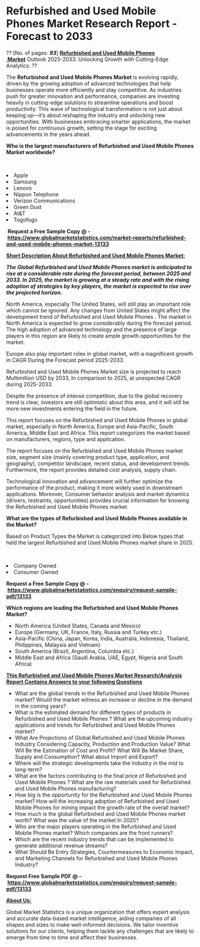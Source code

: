 <H1>Refurbished and Used Mobile Phones Market Research Report - Forecast to 2033</H1><p>?? [No. of pages:&nbsp;<strong><em>93</em></strong>]&nbsp;<strong><a href="https://www.globalmarketstatistics.com/market-reports/refurbished-and-used-mobile-phones-market-13133">Refurbished and Used Mobile Phones &nbsp;Market</a></strong>&nbsp;Outlook 2025-2033: Unlocking Growth with Cutting-Edge Analytics: ??</p><p>The <strong>Refurbished and Used Mobile Phones Market</strong> is evolving rapidly, driven by the growing adoption of advanced technologies that help businesses operate more efficiently and stay competitive. As industries push for greater innovation and performance, companies are investing heavily in cutting-edge solutions to streamline operations and boost productivity. This wave of technological transformation is not just about keeping up&mdash;it&rsquo;s about reshaping the industry and unlocking new opportunities. With businesses embracing smarter applications, the market is poised for continuous growth, setting the stage for exciting advancements in the years ahead.</p><p><strong>Who is the largest manufacturers of Refurbished and Used Mobile Phones Market worldwide?</strong></p><p>&nbsp;<li>Apple<li> Samsung<li> Lenovo<li> Nippon Telephone<li> Verizon Communications<li> Green Dust<li> At&T<li> Togofogo</p><p>&nbsp;<strong>Request a Free Sample Copy @ -&nbsp;<a href="https://www.globalmarketstatistics.com/market-reports/refurbished-and-used-mobile-phones-market-13133">https://www.globalmarketstatistics.com/market-reports/refurbished-and-used-mobile-phones-market-13133</a></strong></p><p><strong><u>Short Description About Refurbished and Used Mobile Phones Market:</u></strong></p><p><strong><em>The Global Refurbished and Used Mobile Phones market is anticipated to rise at a considerable rate during the forecast period, between 2025 and 2033. In 2025, the market is growing at a steady rate and with the rising adoption of strategies by key players, the market is expected to rise over the projected horizon.</em></strong></p><p>North America, especially The United States, will still play an important role which cannot be ignored. Any changes from United States might affect the development trend of Refurbished and Used Mobile Phones . The market in North America is expected to grow considerably during the forecast period. The high adoption of advanced technology and the presence of large players in this region are likely to create ample growth opportunities for the market.</p><p>Europe also play important roles in global market, with a magnificent growth in CAGR During the Forecast period 2025-2033.</p><p>Refurbished and Used Mobile Phones Market size is projected to reach Multimillion USD by 2033, In comparison to 2025, at unexpected CAGR during 2025-2033.</p><p>Despite the presence of intense competition, due to the global recovery trend is clear, investors are still optimistic about this area, and it will still be more new investments entering the field in the future.</p><p>This report focuses on the Refurbished and Used Mobile Phones in global market, especially in North America, Europe and Asia-Pacific, South America, Middle East and Africa. This report categorizes the market based on manufacturers, regions, type and application.</p><p>The report focuses on the Refurbished and Used Mobile Phones market size, segment size (mainly covering product type, application, and geography), competitor landscape, recent status, and development trends. Furthermore, the report provides detailed cost analysis, supply chain.</p><p>Technological innovation and advancement will further optimize the performance of the product, making it more widely used in downstream applications. Moreover, Consumer behavior analysis and market dynamics (drivers, restraints, opportunities) provides crucial information for knowing the Refurbished and Used Mobile Phones market.</p><p><strong>What are the types of Refurbished and Used Mobile Phones available in the Market?</strong></p><p>Based on Product Types the Market is categorized into Below types that held the largest Refurbished and Used Mobile Phones market share in 2025.</p><p>&nbsp;<li>Company Owned<li> Consumer Owned&nbsp;</p><p><strong>Request a Free Sample Copy @ -&nbsp;<a href="https://www.globalmarketstatistics.com/enquiry/request-sample-pdf/13133">https://www.globalmarketstatistics.com/enquiry/request-sample-pdf/13133</a></strong></p><p><strong>Which regions are leading the Refurbished and Used Mobile Phones Market?</strong></p><ul><li>North America (United States, Canada and Mexico)</li><li>Europe (Germany, UK, France, Italy, Russia and Turkey etc.)</li><li>Asia-Pacific (China, Japan, Korea, India, Australia, Indonesia, Thailand, Philippines, Malaysia and Vietnam)</li><li>South America (Brazil, Argentina, Columbia etc.)</li><li>Middle East and Africa (Saudi Arabia, UAE, Egypt, Nigeria and South Africa)</li></ul><p><strong><u>This Refurbished and Used Mobile Phones Market Research/Analysis Report Contains Answers to your following Questions</u></strong></p><ul><li>What are the global trends in the Refurbished and Used Mobile Phones market? Would the market witness an increase or decline in the demand in the coming years?</li><li>What is the estimated demand for different types of products in Refurbished and Used Mobile Phones ? What are the upcoming industry applications and trends for Refurbished and Used Mobile Phones market?</li><li>What Are Projections of Global Refurbished and Used Mobile Phones Industry Considering Capacity, Production and Production Value? What Will Be the Estimation of Cost and Profit? What Will Be Market Share, Supply and Consumption? What about Import and Export?</li><li>Where will the strategic developments take the industry in the mid to long-term?</li><li>What are the factors contributing to the final price of Refurbished and Used Mobile Phones ? What are the raw materials used for Refurbished and Used Mobile Phones manufacturing?</li><li>How big is the opportunity for the Refurbished and Used Mobile Phones market? How will the increasing adoption of Refurbished and Used Mobile Phones for mining impact the growth rate of the overall market?</li><li>How much is the global Refurbished and Used Mobile Phones market worth? What was the value of the market In 2025?</li><li>Who are the major players operating in the Refurbished and Used Mobile Phones market? Which companies are the front runners?</li><li>Which are the recent industry trends that can be implemented to generate additional revenue streams?</li><li>What Should Be Entry Strategies, Countermeasures to Economic Impact, and Marketing Channels for Refurbished and Used Mobile Phones Industry?</li></ul><p><strong>Request Free Sample PDF @ -&nbsp;<a href="https://www.globalmarketstatistics.com/enquiry/request-sample-pdf/13133">https://www.globalmarketstatistics.com/enquiry/request-sample-pdf/13133</a></strong></p><p><strong><u>About Us:</u></strong></p><p>Global Market Statistics&nbsp;is a unique organization that offers expert analysis and accurate data-based market intelligence, aiding companies of all shapes and sizes to make well-informed decisions. We tailor inventive solutions for our clients, helping them tackle any challenges that are likely to emerge from time to time and affect their businesses.</p>
